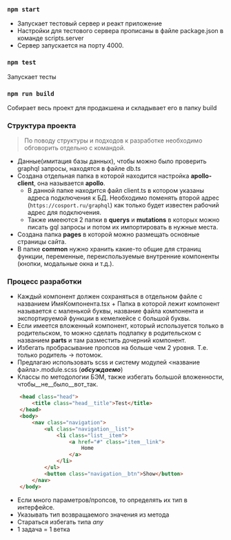 ### `npm start`
- Запускает тестовый сервер и реакт приложение
- Настройки для тестового сервера прописаны в файле package.json в команде scripts.server
- Сервер запускается на порту 4000.


### `npm test`
Запускает тесты

### `npm run build`
Собирает весь проект для продакшена и складывает его в папку build

### **Структура проекта**
> По поводу структуры и подходов к разработке необходимо обговорить отдельно с командой.
 + Данные(имитация базы данных), чтобы можно было проверить graphql запросы, находятся в файле db.ts
 + Создана отдельная папка в которой находится настройка **apollo-client**, она называется **apollo**.
   + В данной папке находится файл client.ts в котором указаны адреса подключения к БД. 
     Необходимо поменять второй адрес (`https://cosport.ru/graphql`) как только будет известен рабочий адрес для подключения. 
   + Также имееются 2 папки в **querys** и **mutations** в которых можно писать gql запросы и потом их импортировать в нужные места.
 + Создана папка **pages** в которой можно размещать основные страницы сайта.
 + В папке **common** нужно хранить какие-то общие для страниц функции, переменные, переиспользуемые внутренние компоненты (кнопки, модальные окна и т.д.).

### **Процесс разработки**
+ Каждый компонент должен сохраняться в отдельном файле с названием ИмяКомпонента.tsx + Папка в которой лежит компонент называется с маленькой буквы, название файла компонента и экспортируемой функции в кемелкейсе с большой буквы.
+ Если имеется вложенный компонент, который используется только в родительском, то можно сделать подпапку в родительском с названием **parts** и там разместить дочерний компонент.
+ Избегать пробрасывание пропсов на больше чем 2 уровня. Т.е. только родитель -> потомок.
+ Предлагаю использовать scss и систему модулей <название файла>.module.scss (***обсуждаемо***)
+ Классы по методологии БЭМ, также избегать большой вложенности, чтобы__не__было__вот_так.
```html
    <head class="head">
        <title class="head__title">Test</title>
    </head>
    <body>
        <nav class="navigation">
            <ul class="navigation__list">
                <li class="list__item">
                    <a href="#" class="item__link">
                        Home
                    </a>
                </li>
            </ul>
            <button class="navigation__btn">Show</button>
        </nav>
    </body>
```
+ Если много параметров/пропсов, то определять их тип в интерфейсе.
+ Указывать тип возвращаемого значения из метода
+ Стараться избегать типа *any*
+ 1 задача = 1 ветка
